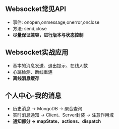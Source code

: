 ## Websocket常见API
* 事件: onopen,onmessage,onerror,onclose
* 方法: send,close
* **尽量保证兼容，进行版本与状态控制**

## Websocket实战应用
* 基本的消息发送、退出提示、在线人数
* 心跳检测、断线重连
* **离线消息缓存**

## 个人中心-我的消息
* 历史消息 -> MongoDB -> 聚合查询
* 实时消息通知 -> Client、Server封装 -> 注意作用域
* **通知部分 -> mapState、actions、dispatch**